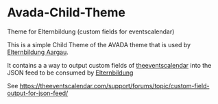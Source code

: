 # Avada-Child-Theme
Theme for Elternbildung (custom fields for eventscalendar)

This is a simple Child Theme of the AVADA theme that is used by [Elternbildung Aargau](http://elternbildung-aargau.ch/).

It contains a a way to output custom fields of [theeventscalendar](https://theeventscalendar.com) into the JSON feed to be consumed by [Elternbildung](https://www.elternbildung.ch/)

See https://theeventscalendar.com/support/forums/topic/custom-field-output-for-json-feed/
